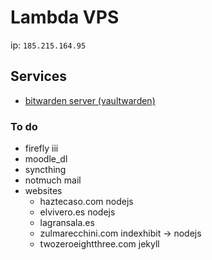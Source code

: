 # Lambda VPS

ip: `185.215.164.95`

## Services

- [bitwarden server (vaultwarden)](bw.haztecaso.com)

### To do

- firefly iii
- moodle_dl
- syncthing
- notmuch mail
- websites
  - haztecaso.com
    nodejs
  - elvivero.es 
    nodejs
  - lagransala.es
  - zulmarecchini.com
    indexhibit -> nodejs
  - twozeroeightthree.com
    jekyll
